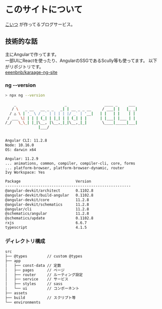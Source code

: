 # このサイトについて

[こいつ](https://twitter.com/sushi_karaage) が作ってるブログサービス。  

## 技術的な話

主にAngularで作ってます。  
一部UIにReactを使ったり、AngularのSSGであるScully等も使ってます。
以下がリポジトリです。  
[eeenbnb/karaage-ng-site](https://github.com/eeenbnb/karaage-ng-site)

### ng --version

```bash
> npx ng --version

    _                      _                 ____ _     ___
   / \   _ __   __ _ _   _| | __ _ _ __     / ___| |   |_ _|
  / △ \ | '_ \ / _` | | | | |/ _` | '__|   | |   | |    | |
 / ___ \| | | | (_| | |_| | | (_| | |      | |___| |___ | |
/_/   \_\_| |_|\__, |\__,_|_|\__,_|_|       \____|_____|___|
               |___/


Angular CLI: 11.2.8
Node: 10.16.0
OS: darwin x64

Angular: 11.2.9
... animations, common, compiler, compiler-cli, core, forms
... platform-browser, platform-browser-dynamic, router
Ivy Workspace: Yes

Package                         Version
---------------------------------------------------------
@angular-devkit/architect       0.1102.8
@angular-devkit/build-angular   0.1102.8
@angular-devkit/core            11.2.8
@angular-devkit/schematics      11.2.8
@angular/cli                    11.2.8
@schematics/angular             11.2.8
@schematics/update              0.1102.8
rxjs                            6.6.7
typescript                      4.1.5
```

### ディレクトリ構成

```bash
src
├── @types         // custom @types
├── app
│   ├── const-data // 定数
│   ├── pages      // ページ
│   ├── router     // ルーティング設定
│   ├── service    // サービス
│   ├── styles     // sass
│   └── ui         // コンポーネント
├── assets
├── build          // スクリプト等
└── environments
```
